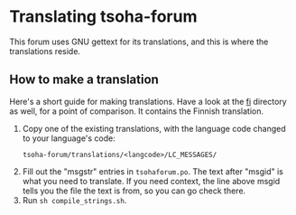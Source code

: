 # Translating tsoha-forum

This forum uses GNU gettext for its translations, and this is where
the translations reside.

## How to make a translation

Here's a short guide for making translations. Have a look at the
[fi](fi) directory as well, for a point of comparison. It contains the
Finnish translation.

1. Copy one of the existing translations, with the language code changed to your language's code:
   ```
   tsoha-forum/translations/<langcode>/LC_MESSAGES/
   ```
3. Fill out the "msgstr" entries in `tsohaforum.po`. The text after
   "msgid" is what you need to translate. If you need context, the
   line above msgid tells you the file the text is from, so you can go
   check there.
4. Run `sh compile_strings.sh`.
